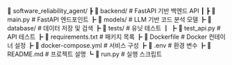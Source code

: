 📂 software_reliability_agent/
 ┣ 📂 backend/                  # FastAPI 기반 백엔드 API
 ┃ ┣ 📜 main.py                 # FastAPI 엔드포인트
 ┣ 📂 models/                    # LLM 기반 코드 분석 모델
 ┣ 📂 database/                  # 데이터 저장 및 검색
 ┣ 📂 tests/                     # 유닛 테스트
 ┃ ┣ 📜 test_api.py               # API 테스트
 ┣ 📜 requirements.txt            # 패키지 목록
 ┣ 📜 Dockerfile                  # Docker 컨테이너 설정
 ┣ 📜 docker-compose.yml          # 서비스 구성
 ┣ 📜 .env                        # 환경 변수
 ┣ 📜 README.md                   # 프로젝트 설명
 ┗ 📜 run.py                      # 실행 스크립트
